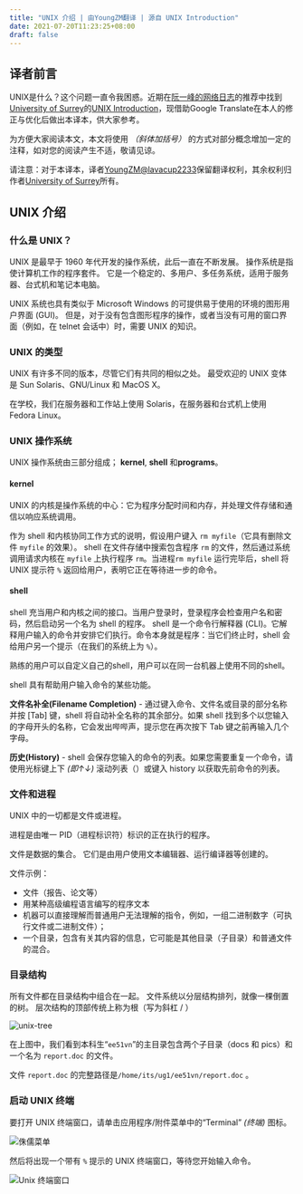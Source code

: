 ```yaml
---
title: "UNIX 介绍 | 由YoungZM翻译 | 源自 UNIX Introduction"
date: 2021-07-20T11:23:25+08:00
draft: false
---
```


## 译者前言
UNIX是什么？这个问题一直令我困惑。近期在[阮一峰的网络日志](https://www.ruanyifeng.com/blog/archives.html)的推荐中找到[University of Surrey](https://www.surrey.ac.uk/)的[UNIX Introduction](http://www.ee.surrey.ac.uk/Teaching/Unix/unixintro.html)，现借助Google Translate在本人的修正与优化后做出本译本，供大家参考。

为方便大家阅读本文，本文将使用
_（斜体加括号）_
的方式对部分概念增加一定的注释，如对您的阅读产生不适，敬请见谅。

请注意：对于本译本，译者[YoungZM@lavacup2233](https://blog.youngzm.com/)保留翻译权利，其余权利归作者[University of Surrey](https://www.surrey.ac.uk/)所有。
<!--more-->

## UNIX 介绍

### 什么是 UNIX？

UNIX 是最早于 1960 年代开发的操作系统，此后一直在不断发展。 操作系统是指使计算机工作的程序套件。 它是一个稳定的、多用户、多任务系统，适用于服务器、台式机和笔记本电脑。

UNIX 系统也具有类似于 Microsoft Windows 的可提供易于使用的环境的图形用户界面 (GUI)。 但是，对于没有包含图形程序的操作，或者当没有可用的窗口界面（例如，在 telnet 会话中）时，需要 UNIX 的知识。

### UNIX 的类型

UNIX 有许多不同的版本，尽管它们有共同的相似之处。 最受欢迎的 UNIX 变体是 Sun Solaris、GNU/Linux 和 MacOS X。

在学校，我们在服务器和工作站上使用 Solaris，在服务器和台式机上使用 Fedora Linux。

### UNIX 操作系统

UNIX 操作系统由三部分组成； **kernel**, **shell** 和**programs**。

#### kernel
UNIX 的内核是操作系统的中心：它为程序分配时间和内存，并处理文件存储和通信以响应系统调用。

作为 shell 和内核协同工作方式的说明，假设用户键入 `rm myfile`（它具有删除文件 `myfile` 的效果）。 shell 在文件存储中搜索包含程序 `rm` 的文件，然后通过系统调用请求内核在 `myfile` 上执行程序 `rm`。当进程`rm myfile` 运行完毕后，shell 将 UNIX 提示符 `%` 返回给用户，表明它正在等待进一步的命令。

#### shell
shell 充当用户和内核之间的接口。当用户登录时，登录程序会检查用户名和密码，然后启动另一个名为 shell 的程序。 shell 是一个命令行解释器 (CLI)。它解释用户输入的命令并安排它们执行。命令本身就是程序：当它们终止时，shell 会给用户另一个提示（在我们的系统上为 `%`）。

熟练的用户可以自定义自己的shell，用户可以在同一台机器上使用不同的shell。

shell 具有帮助用户输入命令的某些功能。

**文件名补全(Filename Completion)** - 通过键入命令、文件名或目录的部分名称并按 [Tab] 键，shell 将自动补全名称的其余部分。如果 shell 找到多个以您输入的字母开头的名称，它会发出哔哔声，提示您在再次按下 Tab 键之前​​再输入几个字母。

**历史(History)** - shell 会保存您输入的命令的列表。如果您需要重复一个命令，请使用光标键上下
_(即↑↓)_
滚动列表（）或键入 history 以获取先前命令的列表。

### 文件和进程

UNIX 中的一切都是文件或进程。

进程是由唯一 PID（进程标识符）标识的正在执行的程序。

文件是数据的集合。 它们是由用户使用文本编辑器、运行编译器等创建的。

文件示例：

- 文件（报告、论文等）
- 用某种高级编程语言编写的程序文本
- 机器可以直接理解而普通用户无法理解的指令，例如，一组二进制数字（可执行文件或二进制文件）；
- 一个目录，包含有关其内容的信息，它可能是其他目录（子目录）和普通文件的混合。

### 目录结构

所有文件都在目录结构中组合在一起。 文件系统以分层结构排列，就像一棵倒置的树。 层次结构的顶部传统上称为根（写为斜杠 / ）

![unix-tree](https://lavacup2233.github.io/imgs/unix-tree.png)

在上图中，我们看到本科生“`ee51vn`”的主目录包含两个子目录（docs 和 pics）和一个名为 `report.doc` 的文件。

文件 `report.doc` 的完整路径是`/home/its/ug1/ee51vn/report.doc` 。

### 启动 UNIX 终端

要打开 UNIX 终端窗口，请单击应用程序/附件菜单中的“Terminal”
_(终端)_
图标。

![侏儒菜单](https://lavacup2233.github.io/imgs/gnome-window.gif)

然后将出现一个带有 `%` 提示的 UNIX 终端窗口，等待您开始输入命令。

![Unix 终端窗口](https://lavacup2233.github.io/imgs/unix-xterm0.gif)